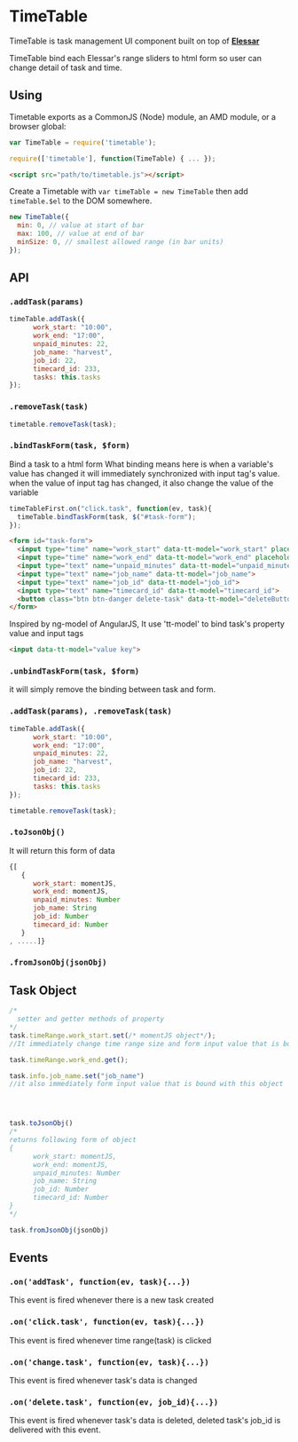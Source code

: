 **TimeTable**
=======

TimeTable is task management UI component built on top of **[Elessar](https://github.com/quarterto/Elessar)**

TimeTable bind each Elessar's range sliders to html form so user can change detail of task and time.

Using
-----

Timetable exports as a CommonJS (Node) module, an AMD module, or a browser global:
```javascript
var TimeTable = require('timetable');
```
```javascript
require(['timetable'], function(TimeTable) { ... });
```
```html
<script src="path/to/timetable.js"></script>
```
Create a Timetable with `var timeTable = new TimeTable` then add `timeTable.$el` to the DOM somewhere.

```javascript
new TimeTable({
  min: 0, // value at start of bar
  max: 100, // value at end of bar
  minSize: 0, // smallest allowed range (in bar units)
});
```

API
---
### ``.addTask(params)``
```javascript
timeTable.addTask({
      work_start: "10:00",
      work_end: "17:00",
      unpaid_minutes: 22,
      job_name: "harvest",
      job_id: 22,
      timecard_id: 233,
      tasks: this.tasks
});
```

### ``.removeTask(task)``
```javascript
timetable.removeTask(task);
```

### ``.bindTaskForm(task, $form)``
Bind a task to a html form
What binding means here is when a variable's value has changed it will
immediately synchronized with input tag's value.
when the value of input tag has changed, it also change the value of the variable

```javascript
timeTableFirst.on("click.task", function(ev, task){
  timeTable.bindTaskForm(task, $("#task-form");
});
```
``` html
<form id="task-form">
  <input type="time" name="work_start" data-tt-model="work_start" placeholder="HH:mm ex) 19:30">
  <input type="time" name="work_end" data-tt-model="work_end" placeholder="HH:mm ex) 20:30">
  <input type="text" name="unpaid_minutes" data-tt-model="unpaid_minutes">
  <input type="text" name="job_name" data-tt-model="job_name">
  <input type="text" name="job_id" data-tt-model="job_id">
  <input type="text" name="timecard_id" data-tt-model="timecard_id">
  <button class="btn btn-danger delete-task" data-tt-model="deleteButton">delete</button>
</form>

```
Inspired by ng-model of AngularJS, It use 'tt-model' to bind task's property value and input tags 
```html
<input data-tt-model="value key">
```

### ``.unbindTaskForm(task, $form)``

it will simply remove the binding between task and form.

### ``.addTask(params), .removeTask(task)``
```javascript
timeTable.addTask({
      work_start: "10:00",
      work_end: "17:00",
      unpaid_minutes: 22,
      job_name: "harvest",
      job_id: 22,
      timecard_id: 233,
      tasks: this.tasks
});
```
```javascript
timetable.removeTask(task);
```

### ``.toJsonObj()``

It will return this form of data
```javascript
{[
   {
      work_start: momentJS,
      work_end: momentJS,
      unpaid_minutes: Number
      job_name: String
      job_id: Number 
      timecard_id: Number
   } 
, .....]}
```
### ``.fromJsonObj(jsonObj)``



Task Object
---
```javascript
/*
  setter and getter methods of property
*/
task.timeRange.work_start.set(/* momentJS object*/);
//It immediately change time range size and form input value that is bound with this object

task.timeRange.work_end.get();

task.info.job_name.set("job_name")
//it also immediately form input value that is bound with this object




task.toJsonObj()
/*
returns following form of object
{
      work_start: momentJS,
      work_end: momentJS,
      unpaid_minutes: Number
      job_name: String
      job_id: Number 
      timecard_id: Number
} 
*/

task.fromJsonObj(jsonObj)
```


Events
---
### ``.on('addTask', function(ev, task){...}) ``
This event is fired whenever there is a new task created

### ``.on('click.task', function(ev, task){...}) ``
This event is fired whenever time range(task) is clicked

### ``.on('change.task', function(ev, task){...}) ``
This event is fired whenever task's data is changed

### ``.on('delete.task', function(ev, job_id){...}) ``
This event is fired whenever task's data is deleted, deleted task's job_id is delivered with this event.





